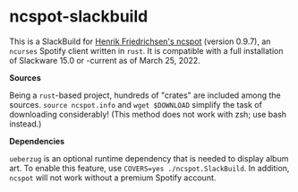 # ncspot-slackbuild

This is a SlackBuild for [Henrik Friedrichsen's ncspot](https://github.com/hrkfdn/ncspot) (version 0.9.7), an `ncurses` Spotify client written in `rust`. It is compatible with a full installation of Slackware 15.0 or -current as of March 25, 2022.

**Sources**

Being a `rust`-based project, hundreds of "crates" are included among the sources. `source ncspot.info` and `wget $DOWNLOAD` simplify the task of downloading considerably! (This method does not work with zsh; use bash instead.)

**Dependencies**

`ueberzug` is an optional runtime dependency that is needed to display album art. To enable this feature, use `COVERS=yes ./ncspot.SlackBuild`. In addition, `ncspot` will not work without a premium Spotify account.
